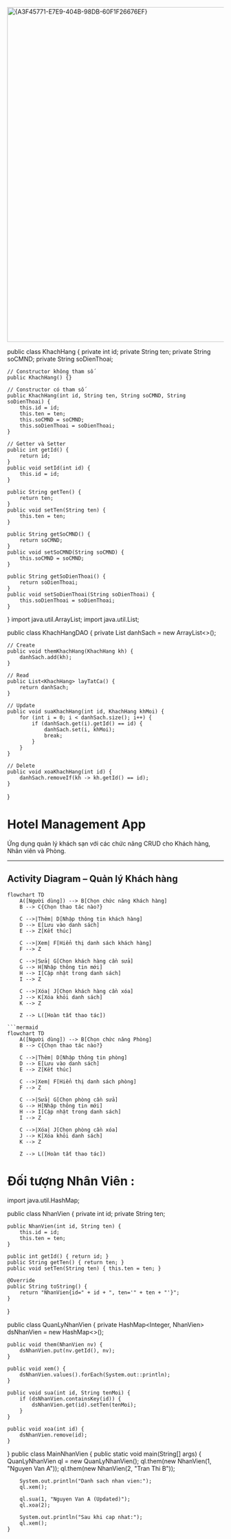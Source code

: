 <img width="1034" height="778" alt="{A3F45771-E7E9-404B-98DB-60F1F26676EF}" src="https://github.com/user-attachments/assets/fe5c226a-aabe-4de9-9792-f50285b7c00d" />

public class KhachHang {
    private int id;
    private String ten;
    private String soCMND;
    private String soDienThoai;

    // Constructor không tham số
    public KhachHang() {}

    // Constructor có tham số
    public KhachHang(int id, String ten, String soCMND, String soDienThoai) {
        this.id = id;
        this.ten = ten;
        this.soCMND = soCMND;
        this.soDienThoai = soDienThoai;
    }

    // Getter và Setter
    public int getId() {
        return id;
    }
    public void setId(int id) {
        this.id = id;
    }

    public String getTen() {
        return ten;
    }
    public void setTen(String ten) {
        this.ten = ten;
    }

    public String getSoCMND() {
        return soCMND;
    }
    public void setSoCMND(String soCMND) {
        this.soCMND = soCMND;
    }

    public String getSoDienThoai() {
        return soDienThoai;
    }
    public void setSoDienThoai(String soDienThoai) {
        this.soDienThoai = soDienThoai;
    }
}
import java.util.ArrayList;
import java.util.List;

public class KhachHangDAO {
    private List<KhachHang> danhSach = new ArrayList<>();

    // Create
    public void themKhachHang(KhachHang kh) {
        danhSach.add(kh);
    }

    // Read
    public List<KhachHang> layTatCa() {
        return danhSach;
    }

    // Update
    public void suaKhachHang(int id, KhachHang khMoi) {
        for (int i = 0; i < danhSach.size(); i++) {
            if (danhSach.get(i).getId() == id) {
                danhSach.set(i, khMoi);
                break;
            }
        }
    }

    // Delete
    public void xoaKhachHang(int id) {
        danhSach.removeIf(kh -> kh.getId() == id);
    }
}

# Hotel Management App

Ứng dụng quản lý khách sạn với các chức năng CRUD cho Khách hàng, Nhân viên và Phòng.  

---

## Activity Diagram – Quản lý Khách hàng

```mermaid
flowchart TD
    A([Người dùng]) --> B[Chọn chức năng Khách hàng]
    B --> C{Chọn thao tác nào?}

    C -->|Thêm| D[Nhập thông tin khách hàng]
    D --> E[Lưu vào danh sách]
    E --> Z[Kết thúc]

    C -->|Xem| F[Hiển thị danh sách khách hàng]
    F --> Z

    C -->|Sửa| G[Chọn khách hàng cần sửa]
    G --> H[Nhập thông tin mới]
    H --> I[Cập nhật trong danh sách]
    I --> Z

    C -->|Xóa| J[Chọn khách hàng cần xóa]
    J --> K[Xóa khỏi danh sách]
    K --> Z

    Z --> L([Hoàn tất thao tác])
```

```
```mermaid
flowchart TD
    A([Người dùng]) --> B[Chọn chức năng Phòng]
    B --> C{Chọn thao tác nào?}

    C -->|Thêm| D[Nhập thông tin phòng]
    D --> E[Lưu vào danh sách]
    E --> Z[Kết thúc]

    C -->|Xem| F[Hiển thị danh sách phòng]
    F --> Z

    C -->|Sửa| G[Chọn phòng cần sửa]
    G --> H[Nhập thông tin mới]
    H --> I[Cập nhật trong danh sách]
    I --> Z

    C -->|Xóa| J[Chọn phòng cần xóa]
    J --> K[Xóa khỏi danh sách]
    K --> Z

    Z --> L([Hoàn tất thao tác])
```
# Đối tượng Nhân Viên :
import java.util.HashMap;

public class NhanVien {
    private int id;
    private String ten;

    public NhanVien(int id, String ten) {
        this.id = id;
        this.ten = ten;
    }

    public int getId() { return id; }
    public String getTen() { return ten; }
    public void setTen(String ten) { this.ten = ten; }

    @Override
    public String toString() {
        return "NhanVien{id=" + id + ", ten='" + ten + "'}";
    }
}

public class QuanLyNhanVien {
    private HashMap<Integer, NhanVien> dsNhanVien = new HashMap<>();

    public void them(NhanVien nv) {
        dsNhanVien.put(nv.getId(), nv);
    }

    public void xem() {
        dsNhanVien.values().forEach(System.out::println);
    }

    public void sua(int id, String tenMoi) {
        if (dsNhanVien.containsKey(id)) {
            dsNhanVien.get(id).setTen(tenMoi);
        }
    }

    public void xoa(int id) {
        dsNhanVien.remove(id);
    }
}
public class MainNhanVien {
    public static void main(String[] args) {
        QuanLyNhanVien ql = new QuanLyNhanVien();
        ql.them(new NhanVien(1, "Nguyen Van A"));
        ql.them(new NhanVien(2, "Tran Thi B"));

        System.out.println("Danh sach nhan vien:");
        ql.xem();

        ql.sua(1, "Nguyen Van A (Updated)");
        ql.xoa(2);

        System.out.println("Sau khi cap nhat:");
        ql.xem();
    }
